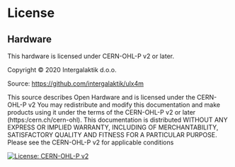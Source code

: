 # License

## Hardware
This hardware is licensed under CERN-OHL-P v2 or later.

Copyright © 2020 Intergalaktik d.o.o.

Source: https://github.com/intergalaktik/ulx4m

This source describes Open Hardware and is licensed under the CERN-OHL-P v2
You may redistribute and modify this documentation and make products
using it under the terms of the CERN-OHL-P v2 or later (https:/cern.ch/cern-ohl).
This documentation is distributed WITHOUT ANY EXPRESS OR IMPLIED
WARRANTY, INCLUDING OF MERCHANTABILITY, SATISFACTORY QUALITY
AND FITNESS FOR A PARTICULAR PURPOSE. Please see the CERN-OHL-P v2
for applicable conditions

[![License: CERN-OHL-P v2](https://img.shields.io/badge/License-CERN--OHL--P_v2-GREEN.svg)](https://opensource.org/CERN-OHL-P)
